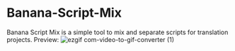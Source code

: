 # Banana-Script-Mix
Banana Script Mix is a simple tool to mix and separate scripts for translation projects.
Preview:
![ezgif com-video-to-gif-converter (1)](https://github.com/user-attachments/assets/5669eec3-4828-496e-9c1d-e3411556a202)

